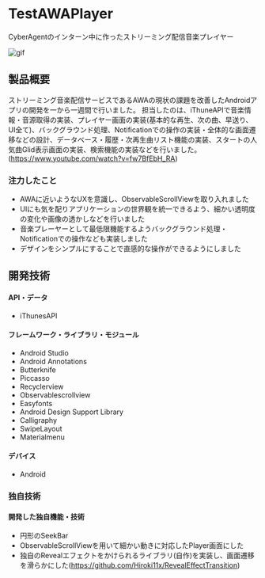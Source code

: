 # TestAWAPlayer
CyberAgentのインターン中に作ったストリーミング配信音楽プレイヤー


![gif](https://github.com/Hiroki11x/TestAWAPlayer/blob/master/movie.gif)

## 製品概要
ストリーミング音楽配信サービスであるAWAの現状の課題を改善したAndroidアプリの開発を一から一週間で行いました。
担当したのは、iThuneAPIで音楽情報・音源取得の実装、プレイヤー画面の実装(基本的な再生、次の曲、早送り、UI全て)、バックグラウンド処理、Notificationでの操作の実装・全体的な画面遷移などの設計、データベース・履歴・次再生曲リスト機能の実装、スタートの人気曲Glid表示画面の実装、検索機能の実装などを行いました。
(https://www.youtube.com/watch?v=fw7BfEbH_RA)


### 注力したこと
* AWAに近いようなUXを意識し、ObservableScrollViewを取り入れました
* UIにも気を配りアプリケーションの世界観を統一できるよう、細かい透明度の変化や画像の透かしなどを行いました
* 音楽プレーヤーとして最低限機能するようバックグラウンド処理・Notificationでの操作なども実装しました
* デザインをシンプルにすることで直感的な操作ができるようにしました


## 開発技術
#### API・データ
* iThunesAPI


#### フレームワーク・ライブラリ・モジュール
* Android Studio
* Android Annotations
* Butterknife
* Piccasso
* Recyclerview
* Observablescrollview
* Easyfonts
* Android Design Support Library
* Calligraphy
* SwipeLayout
* Materialmenu


#### デバイス
* Android


### 独自技術
#### 開発した独自機能・技術
* 円形のSeekBar
* ObservableScrollViewを用いて細かい動きに対応したPlayer画面にした
* 独自のRevealエフェクトをかけられるライブラリ(自作)を実装し、画面遷移を滑らかにした(https://github.com/Hiroki11x/RevealEffectTransition)
